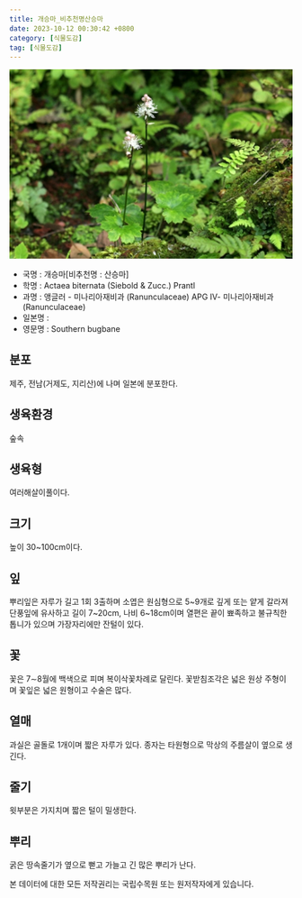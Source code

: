 ```yaml
---
title: 개승마_비추천명산승마
date: 2023-10-12 00:30:42 +0800
category: [식물도감]
tag: [식물도감]
---
```




![개승마[비추천명 : 산승마]](/assets/img/fileUpload/plants/basic/Ranunculaceae/Cimicifuga/1708/1708_1_th2.JPG)
- 국명 : 개승마[비추천명 : 산승마]
- 학명 : Actaea biternata (Siebold & Zucc.) Prantl
- 과명 : 앵글러 - 미나리아재비과 (Ranunculaceae) APG Ⅳ- 미나리아재비과 (Ranunculaceae)
- 일본명 : 
- 영문명 : Southern bugbane


## 분포
제주, 전남(거제도, 지리산)에 나며 일본에 분포한다.
## 생육환경
숲속
## 생육형
여러해살이풀이다.
## 크기
높이 30~100cm이다.
## 잎
뿌리잎은 자루가 길고 1회 3출하며 소엽은 원심형으로 5~9개로 깊게 또는 얕게 갈라져 단풍잎에 유사하고 길이 7~20cm, 나비 6~18cm이며 열편은 끝이 뾰족하고 불규칙한 톱니가 있으며 가장자리에만 잔털이 있다.
## 꽃
꽃은 7∼8월에 백색으로 피며 복이삭꽃차례로 달린다. 꽃받침조각은 넓은 원상 주형이며 꽃잎은 넓은 원형이고 수술은 많다. 
## 열매
과실은 골돌로 1개이며 짧은 자루가 있다. 종자는 타원형으로 막상의 주름살이 옆으로 생긴다.
## 줄기
윗부분은 가지치며 짧은 털이 밀생한다.
## 뿌리
굵은 땅속줄기가 옆으로 뻗고 가늘고 긴 많은 뿌리가 난다.






본 데이터에 대한 모든 저작권리는 국립수목원 또는 원저작자에게 있습니다.
